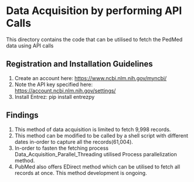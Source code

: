 # Data Acquisition by performing API Calls
This directory contains the code that can be utilised to fetch the PedMed data using API calls

## Registration and Installation Guidelines
1. Create an account here: https://www.ncbi.nlm.nih.gov/myncbi/
2. Note the API key specified here: https://account.ncbi.nlm.nih.gov/settings/
3. Install Entrez: pip install entrezpy 

## Findings
1. This method of data acquisition is limited to fetch 9,998 records.
2. This method can be modified to be called by a shell script with different dates in-order to capture all the records(61,004).
3. In-order to fasten the fetching process Data_Acquisition_Parallel_Threading utilised Process parallelization method.
3. PubMed also offers EDirect method which can be utilised to fetch all records at once. This method development is ongoing.
